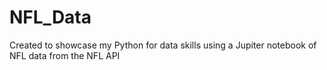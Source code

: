# NFL_Data
Created to showcase my Python for data skills using a Jupiter notebook of NFL data from the NFL API

